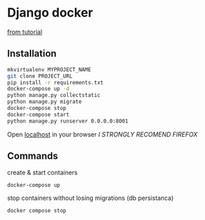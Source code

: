 # Django docker
[from tutorial](https://blog.devartis.com/django-development-environment-with-docker-a-step-by-step-guide-ae234612fa61)

## Installation

```bash
mkvirtualenv MYPROJECT_NAME
git clone PROJECT_URL
pip install -r requirements.txt
docker-compose up -d
python manage.py collectstatic
python manage.py migrate
docker-compose stop
docker-compose start
python manage.py runserver 0.0.0.0:8001
```
Open [localhost](http://localhost/) in your browser *I STRONGLY RECOMEND FIREFOX* 

## Commands

create & start containers
```
docker-compose up 
```
stop containers without losing migrations (db persistanca)
```
docker compose stop
```
